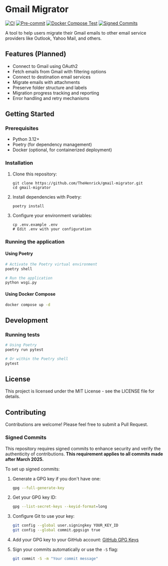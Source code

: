 # Gmail Migrator

[![CI](https://github.com/TheHenrick/gmail-migrator/actions/workflows/ci.yml/badge.svg)](https://github.com/TheHenrick/gmail-migrator/actions/workflows/ci.yml)
[![Pre-commit](https://github.com/TheHenrick/gmail-migrator/actions/workflows/pre-commit.yml/badge.svg)](https://github.com/TheHenrick/gmail-migrator/actions/workflows/pre-commit.yml)
[![Docker Compose Test](https://github.com/TheHenrick/gmail-migrator/actions/workflows/docker-compose-test.yml/badge.svg)](https://github.com/TheHenrick/gmail-migrator/actions/workflows/docker-compose-test.yml)
[![Signed Commits](https://github.com/TheHenrick/gmail-migrator/actions/workflows/verify-commit-signature.yml/badge.svg)](https://github.com/TheHenrick/gmail-migrator/actions/workflows/verify-commit-signature.yml)

A tool to help users migrate their Gmail emails to other email service providers like Outlook, Yahoo Mail, and others.

## Features (Planned)

- Connect to Gmail using OAuth2
- Fetch emails from Gmail with filtering options
- Connect to destination email services
- Migrate emails with attachments
- Preserve folder structure and labels
- Migration progress tracking and reporting
- Error handling and retry mechanisms

## Getting Started

### Prerequisites

- Python 3.12+
- Poetry (for dependency management)
- Docker (optional, for containerized deployment)

### Installation

1. Clone this repository:
   ```
   git clone https://github.com/TheHenrick/gmail-migrator.git
   cd gmail-migrator
   ```

2. Install dependencies with Poetry:
   ```
   poetry install
   ```

3. Configure your environment variables:
   ```
   cp .env.example .env
   # Edit .env with your configuration
   ```

### Running the application

#### Using Poetry

```bash
# Activate the Poetry virtual environment
poetry shell

# Run the application
python wsgi.py
```

#### Using Docker Compose

```bash
docker compose up -d
```

## Development

### Running tests

```bash
# Using Poetry
poetry run pytest

# Or within the Poetry shell
pytest
```

## License

This project is licensed under the MIT License - see the LICENSE file for details.

## Contributing

Contributions are welcome! Please feel free to submit a Pull Request.

### Signed Commits

This repository requires signed commits to enhance security and verify the authenticity of contributions. **This requirement applies to all commits made after March 2025.**

To set up signed commits:

1. Generate a GPG key if you don't have one:
   ```bash
   gpg --full-generate-key
   ```

2. Get your GPG key ID:
   ```bash
   gpg --list-secret-keys --keyid-format=long
   ```

3. Configure Git to use your key:
   ```bash
   git config --global user.signingkey YOUR_KEY_ID
   git config --global commit.gpgsign true
   ```

4. Add your GPG key to your GitHub account: [GitHub GPG Keys](https://github.com/settings/keys)

5. Sign your commits automatically or use the `-S` flag:
   ```bash
   git commit -S -m "Your commit message"
   ```
